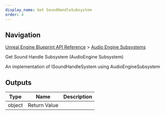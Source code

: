 ```yaml
---
display_name: Get SoundHandleSubsystem
order: 4
---
```

## Navigation

[Unreal Engine Blueprint API Reference](https://dev.epicgames.com/documentation/en-us/unreal-engine/BlueprintAPI) > [Audio Engine Subsystems](https://dev.epicgames.com/documentation/en-us/unreal-engine/BlueprintAPI/AudioEngineSubsystems)

Get Sound Handle Subsystem (AudioEngine Subsystem)

An implementation of ISoundHandleSystem using AudioEngineSubsystem

## Outputs

| Type | Name | Description |
| --- | --- | --- |
| object | Return Value |  |
